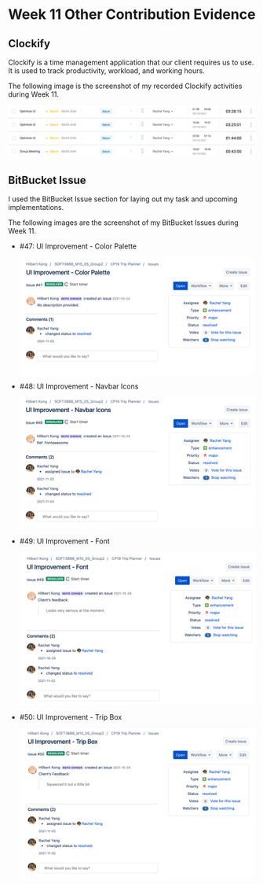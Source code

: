 # Week 11 Other Contribution Evidence

## Clockify

Clockify is a time management application that our client requires us to use. It is used to track productivity, workload, and working hours.

The following image is the screenshot of my recorded Clockify activities during Week 11.

![clockify](https://github.com/RachelYang1999/SOFT3888-Evidence/blob/main/Week11/img/clockify.png)

## BitBucket Issue

I used the BitBucket Issue section for laying out my task and upcoming implementations.

The following images are the screenshot of my BitBucket Issues during Week 11.

* #47: UI Improvement - Color Palette

  ![issue47](https://github.com/RachelYang1999/SOFT3888-Evidence/blob/main/Week11/img/issue47.png)

* #48: UI Improvement - Navbar Icons

  ![issue48](https://github.com/RachelYang1999/SOFT3888-Evidence/blob/main/Week11/img/issue48.png)

* #49: UI Improvement - Font

  ![issue49](https://github.com/RachelYang1999/SOFT3888-Evidence/blob/main/Week11/img/issue49.png)

* #50: UI Improvement - Trip Box

  ![issue50](https://github.com/RachelYang1999/SOFT3888-Evidence/blob/main/Week11/img/issue50.png)



